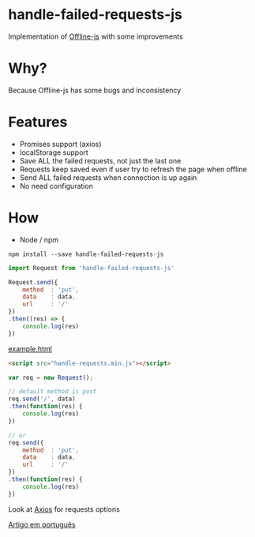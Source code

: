 # handle-failed-requests-js

Implementation of [Offline-js](https://github.com/hubspot/offline) with some improvements

# Why?
Because Offline-js has some bugs and inconsistency

# Features
* Promises support (axios)
* localStorage support
* Save ALL the failed requests, not just the last one
* Requests keep saved even if user try to refresh the page when offline
* Send ALL failed requests when connection is up again
* No need configuration

# How

* Node / npm

```shell
npm install --save handle-failed-requests-js
```

```javascript
import Request from 'handle-failed-requests-js'

Request.send({
    method  : 'put',
    data    : data,
    url     : '/'
})
.then((res) => {
    console.log(res)
})
```

[example.html](https://github.com/arojunior/handle-failed-requests-js/blob/master/example.html)
```html
<script src="handle-requests.min.js"></script>
```
```javascript
var req = new Request();

// default method is post
req.send('/', data)
.then(function(res) {
    console.log(res)
})

// or
req.send({
    method  : 'put',
    data    : data,
    url     : '/'
})
.then(function(res) {
    console.log(res)
})    
```

Look at [Axios](https://github.com/mzabriskie/axios) for requests options

[Artigo em português](https://medium.com/@arojunior/enviando-requisi%C3%A7%C3%B5es-sem-se-preocupar-com-o-status-da-conex%C3%A3o-2c8aca05457)
